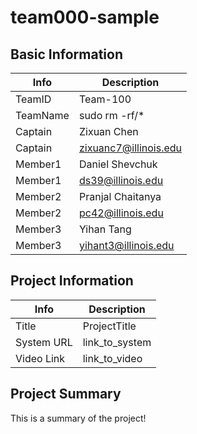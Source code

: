 # team000-sample

## Basic Information

|   Info      |        Description     |
| ----------- | ---------------------- |
| TeamID      |        Team-100        |
| TeamName    |         sudo rm -rf/*  |
| Captain     |       Zixuan Chen      |
| Captain     |  zixuanc7@illinois.edu  |
| Member1     |     Daniel Shevchuk    |
| Member1     |    ds39@illinois.edu   |
| Member2     |    Pranjal Chaitanya   |
| Member2     |    pc42@illinois.edu   |
| Member3     |       Yihan Tang       |
| Member3     |  yihant3@illinois.edu  |

## Project Information

|   Info      |        Description     |
| ----------- | ---------------------- |
|  Title      |       ProjectTitle     |
| System URL  |      link_to_system    |
| Video Link  |      link_to_video     |

## Project Summary

This is a summary of the project! 
